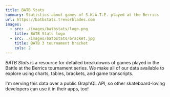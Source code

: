 ```yaml
---
title: BATB Stats
summary: Statistics about games of S.K.A.T.E. played at the Berrics
url: https://batbstats.trevorblades.com
images:
  - src: ./images/batbstats/logo.png
    title: BATB Stats logo
  - src: ./images/batbstats/bracket.jpg
    title: BATB 3 tournament bracket
    cols: 2
---
```

_BATB Stats_ is a resource for detailed breakdowns of games played in the Battle at the Berrics tournament series. We make all of our data available to explore using charts, tables, brackets, and game transcripts.

I'm serving this data over a public GraphQL API, so other skateboard-loving developers can use it in their apps, too!

